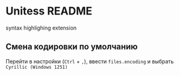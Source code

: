 # Unitess README

syntax highlighing extension

## Смена кодировки по умолчанию

Перейти в настройки (`Ctrl` + `,`), ввести `files.encoding` и выбрать `Cyrillic (Windows 1251)`